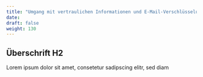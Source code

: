 ```yaml
---
title: "Umgang mit vertraulichen Informationen und E-Mail-Verschlüsselung (2)"
date: 
draft: false
weight: 130
---
```


## Überschrift H2

Lorem ipsum dolor sit amet, consetetur sadipscing elitr, sed diam  